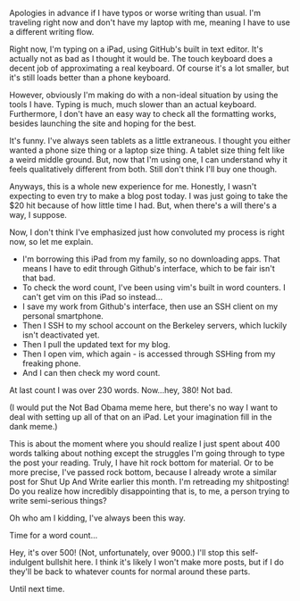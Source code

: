 Apologies in advance if I have typos or worse writing than usual.
I'm traveling right now and don't have my laptop with me, meaning I
have to use a different writing flow.

Right now, I'm typing on a iPad, using GitHub's built in text editor.
It's actually not as bad as I thought it would be. The touch keyboard
does a decent job of approximating a real keyboard. Of course it's a lot smaller, but it's still loads better than a phone keyboard.

However, obviously I'm making do with a non-ideal situation by using the tools I have. Typing is much, much slower than an actual keyboard. Furthermore, I don't have an easy way to check all the formatting works, besides launching the site and hoping for the best.

It's funny. I've always seen tablets as a little extraneous. I thought you either wanted a phone size thing or a laptop size thing. A tablet size thing felt like a weird middle ground. But, now that I'm using one, I can understand why it feels qualitatively different from both. Still don't think I'll buy one though.

Anyways, this is a whole new experience for me. Honestly, I wasn't expecting to even try to make a blog post today. I was just going to take the $20 hit because of how little time I had. But, when there's a will there's a way, I suppose.

Now, I don't think I've emphasized just how convoluted my process is right now, so let me explain.

* I'm borrowing this iPad from my family, so no downloading apps. That means I have to edit through Github's interface, which to be fair isn't that bad.
* To check the word count, I've been using vim's built in word counters. I can't get vim on this iPad so instead...
* I save my work from Github's interface, then use an SSH client on my personal smartphone.
* Then I SSH to my school account on the Berkeley servers, which luckily isn't deactivated yet.
* Then I pull the updated text for my blog.
* Then I open vim, which again - is accessed through SSHing from my freaking phone.
* And I can then check my word count.

At last count I was over 230 words. Now...hey, 380! Not bad.

(I would put the Not Bad Obama meme here, but there's no way I want to deal with setting up all of that on an iPad. Let your imagination fill in the dank meme.)

This is about the moment where you should realize I just spent about 400 words talking about nothing except the struggles
I'm going through to type the post your reading. Truly, I have hit rock bottom for material. Or to be more precise, I've passed rock bottom, because I already wrote a similar post for Shut Up And Write earlier this month. I'm retreading my shitposting! Do you realize how incredibly disappointing that is, to me, a person trying to write semi-serious things?

Oh who am I kidding, I've always been this way.

Time for a word count...

Hey, it's over 500! (Not, unfortunately, over 9000.) I'll stop this self-indulgent bullshit here. I think it's likely I won't make more posts, but if I do they'll be back to whatever counts for normal around these parts.

Until next time.
